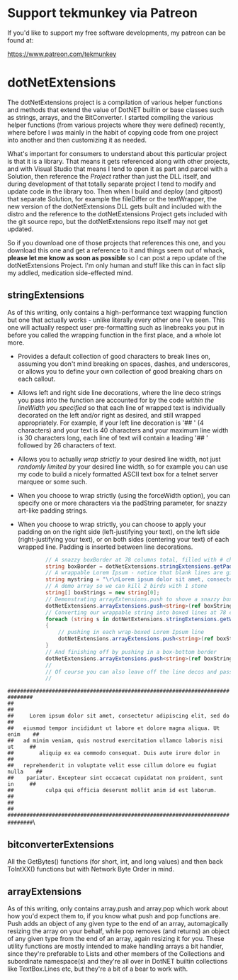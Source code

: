 # Support tekmunkey via Patreon

If you'd like to support my free software developments, my patreon can be found at:

https://www.patreon.com/tekmunkey

# dotNetExtensions

The dotNetExtensions project is a compilation of various helper functions and methods that extend the value of DotNET builtin or base classes such as strings, arrays, and the BitConverter.  I started compiling the various helper functions (from various projects where they were defined) recently, where before I was mainly in the habit of copying code from one project into another and then customizing it as needed.

What's important for consumers to understand about this particular project is that it is a library.  That means it gets referenced along with other projects, and with Visual Studio that means I tend to open it as part and parcel with a Solution, then reference the *Project* rather than just the DLL itself, and during development of that totally separate project I tend to modify and update code in the library too.  Then when I build and deploy (and gitpost) that separate Solution, for example the fileDiffer or the textWrapper, the new version of the dotNetExtensions DLL gets built and included with the distro and the reference to the dotNetExtensions Project gets included with the git source repo, but the dotNetExtensions repo itself may not get updated.

So if you download one of those projects that references this one, and you download this one and get a reference to it and things seem out of whack, **__please let me know as soon as possible__** so I can post a repo update of the dotNetExtensions Project.  I'm only human and stuff like this can in fact slip my addled, medication side-effected mind.

## stringExtensions

As of this writing, only contains a high-performance text wrapping function but one that actually works - unlike literally every other one I've seen.  This one will actually respect user pre-formatting such as linebreaks you put in before you called the wrapping function in the first place, and a whole lot more.

+ Provides a default collection of good characters to break lines on, assuming you don't mind breaking on spaces, dashes, and underscores, or allows you to define your own collection of good breaking chars on each callout.

+ Allows left and right side line decorations, where the line deco strings you pass into the function are accounted for by the code *within the lineWidth you specified* so that each line of wrapped text is individually decorated on the left and/or right as desired, and still wrapped appropriately.  For example, if your left line decoration is '##  ' (4 characters) and your text is 40 characters and your maximum line width is 30 characters long, each line of text will contain a leading '##  ' followed by 26 characters of text.

+ Allows you to actually *wrap strictly to* your desired line width, not just *randomly limited by* your desired line width, so for example you can use my code to build a nicely formatted ASCII text box for a telnet server marquee or some such.

+ When you choose to wrap strictly (using the forceWidth option), you can specify one or more characters via the padString parameter, for snazzy art-like padding strings.  

+ When you choose to wrap strictly, you can choose to apply your padding on on the right side (left-justifying your text), on the left side (right-justifying your text), or on both sides (centering your text) of each wrapped line.  Padding is inserted between line decorations.

```c#
            // A snazzy boxBorder at 78 columns total, filled with # characters
            string boxBorder = dotNetExtensions.stringExtensions.getPaddedLine(string.Empty, 78, true, @"#", 0);
            // A wrappable Lorem Ipsum - notice that blank lines are given full line-width padding and are boxed themselves with line deco on the left and right sides
            string mystring = "\r\nLorem ipsum dolor sit amet, consectetur adipiscing elit, sed do eiusmod tempor incididunt ut labore et dolore magna aliqua. Ut enim ad minim veniam, quis nostrud exercitation ullamco laboris nisi ut aliquip ex ea commodo consequat. Duis aute irure dolor in reprehenderit in voluptate velit esse cillum dolore eu fugiat nulla pariatur. Excepteur sint occaecat cupidatat non proident, sunt in culpa qui officia deserunt mollit anim id est laborum.\r\n";
            // A demo array so we can kill 2 birds with 1 stone
            string[] boxStrings = new string[0];
            // Demonstrating arrayExtensions.push to shove a snazzy box-top border in
            dotNetExtensions.arrayExtensions.push<string>(ref boxStrings, boxBorder);
            // Converting our wrappable string into boxed lines at 78 columns each
            foreach (string s in dotNetExtensions.stringExtensions.getWrappedLines(mystring, 78, @"##  ", @"  ##", null, true, @" ", 0))
            {
                // pushing in each wrap-boxed Lorem Ipsum line
                dotNetExtensions.arrayExtensions.push<string>(ref boxStrings, s);
            }
            // And finishing off by pushing in a box-bottom border
            dotNetExtensions.arrayExtensions.push<string>(ref boxStrings, boxBorder);
            //
            // Of course you can also leave off the line decos and pass the forceWidth parameter a false, and then you just get standard wrapping
            //
```


`##############################################################################`\
`##                                                                          ##`\
`##     Lorem ipsum dolor sit amet, consectetur adipiscing elit, sed do      ##`\
`##   eiusmod tempor incididunt ut labore et dolore magna aliqua. Ut enim    ##`\
`##   ad minim veniam, quis nostrud exercitation ullamco laboris nisi ut     ##`\
`##        aliquip ex ea commodo consequat. Duis aute irure dolor in         ##`\
`##   reprehenderit in voluptate velit esse cillum dolore eu fugiat nulla    ##`\
`##    pariatur. Excepteur sint occaecat cupidatat non proident, sunt in     ##`\
`##          culpa qui officia deserunt mollit anim id est laborum.          ##`\
`##                                                                          ##`\
`##############################################################################`\


## bitconverterExtensions

All the GetBytes() functions (for short, int, and long values) and then back ToIntXX() functions but with Network Byte Order in mind.

## arrayExtensions

As of this writing, only contains array.push and array.pop which work about how you'd expect them to, if you know what push and pop functions are.  Push adds an object of any given type to the end of an array, automagically resizing the array on your behalf, while pop removes (and returns) an object of any given type from the end of an array, again resizing it for you.  These utility functions are mostly intended to make handling arrays a bit handier, since they're preferable to Lists and other members of the Collections and subordinate namespace(s) and they're all over in DotNET builtin collections like TextBox.Lines etc, but they're a bit of a bear to work with.